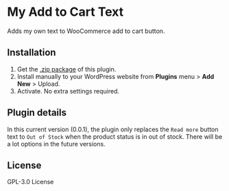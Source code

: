 # My Add to Cart Text
Adds my own text to WooCommerce add to cart button.

## Installation

1. Get the [.zip package](https://github.com/kharissulistiyo/my-add-to-cart-text/archive/refs/heads/main.zip) of this plugin.
2. Install manually to your WordPress website from **Plugins** menu > **Add New** > Upload.
3. Activate. No extra settings required.

## Plugin details

In this current version (0.0.1), the plugin only replaces the `Read more` button text to `Out of Stock` when the product status is in out of stock. There will be a lot options in the future versions.

## License 
GPL-3.0 License
